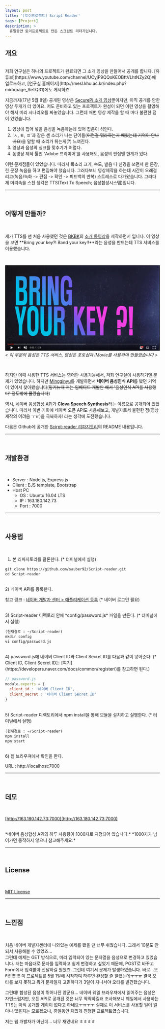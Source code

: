 ```yaml
---
layout: post
title: '[토이프로젝트] Script Reader'
tags: [Project]
description: >
  휴일동안 토이프로젝트로 만든 스크립트 리더기입니다.    
---
```


## 개요

<br/>
저희 연구실은 하나의 프로젝트가 완료되면 그 소개 영상을 만들어서 공개를 합니다. [유튜브](https://www.youtube.com/channel/UCyjP9QQoKEOBftVLhtNZy2Q)에 업로드하고, [연구실 홈페이지](http://mesl.khu.ac.kr/index.php?mid=page_SeTQ31)에도 게시하죠.  

지금까지(17년 5월 8일) 공개된 영상은 [SecurePi 소개 영상](https://youtu.be/jgB5OKd6EME)뿐이지만, 아직 공개를 안한 영상 두개가 더 있어요. 저도 준비하고 있는 프로젝트가 완성이 되면 이런 영상을 촬영해야 해서 미리 시나리오를 짜놓았습니다. 그런데 매번 영상 제작을 할 때 마다 불편한 점이 있었습니다.  

1. 영상에 집어 넣을 음성을 녹음하는데 있어 잡음이 섞인다.  
2. 'ㅅ, ㅌ, ㅍ'과 같은 센 소리가 나는 단어들(~~이런걸 뭐라하는지 배웠는데 기억이 안나네요~~)을 말할 때 소리가 튀는게(?) 느껴진다.  
2. 영상과 음성의 싱크를 맞추기가 어렵다.  
3. 동영상 제작 툴인 'Adobe 프리미어'를 사용해도, 음성의 편집엔 한계가 있다.  

이런 문제점들이 있었습니다. 따라서 목소리 크기, 속도, 발음 다 신경을 쓰면서 한 문장, 한 문장 녹음을 하고 편집해야 했습니다. 그러다보니 영상제작을 하는데 시간이 오래걸리고(녹음/녹화 -> 편집 -> 확인 -> 피드백의 반복) 스트레스로 다가왔습니다. 그러다 제 머리속을 스친 생각은 TTS(Text To Speech; 음성합성시스템)입니다.

***

<br/>

## 어떻게 만들까?

<br/>

제가 TTS를 맨 처음 사용했던 것은 [BKBK](http://localhost:4000/2015/12/30/haneium/)의 [소개 동영상](https://youtu.be/rTMsQeGkx3I)을 제작하면서 입니다. 이 영상을 보면 **Bring your key?! Band your key!!**라는 음성을 만드는데 TTS 서비스를 이용했습니다.  

<br/>

![](/public/img/project/scriptreader-1.png)  
*< 이 부분의 음성은 TTS 서비스, 영상은 포토샵과 iMovie를 사용하여 만들었습니다 >*  

<br/>

하지만 이때 사용한 TTS 서비스는 영어만 사용가능해서, 저희 연구실이 사용하기엔 문제가 있었습니다. 하지만 [Mingginyu](http://localhost:4000/2016/08/06/unithon-mingginyu/)를 개발하면서 **네이버 음성인식 API**를 봤던 기억이 있어서 찾아봤습니다(~~밍기뉴때 저는 임베디드 개발만 해서 '음성인식 API를 사용했다' 정도밖에 몰랐습니다~~)  

역시, [네이버 음성합성 API](https://developers.naver.com/docs/labs/tts/)가 **Clova Speech Synthesis**라는 이름으로 공개되어 있었습니다. 따라서 이번 기회에 네이버 오픈 API도 사용해보고, 개발자로서 불편한 점(영상제작의 어려움 ㅜㅠ)을 극복하자! 라는 생각에 도전했습니다.  

다음은 Github에 공개한 [Scirpt-reader 리파지토리](https://github.com/sauber92/Script-reader)의 README 내용입니다.

***

<br/>

## 개발환경  

<br/>

* Server : Node.js, Express.js  
* Client : EJS template, Bootstrap    
* Host PC
	* OS : Ubuntu 16.04 LTS  
	* IP : 163.180.142.73  
	* Port : 7000

***
<br/>

## 사용법
<br/>

1) 본 리파지토리를 클론한다. (* 터미널에서 실행)  

```
git clone https://github.com/sauber92/Script-reader.git  
cd Script-reader  
```

<br/>
2) 네이버 API를 등록한다.  

참고 링크 : [네이버 개발자 센터 > 애플리케이션 등록](https://developers.naver.com/apps/#/register?defaultScope=tts) (* 네이버 로그인 필요)  

<br/>
3) Script-reader 디렉토리 안에 *config/password.js* 파일을 만든다. (* 터미널에서 실행)  

```
(현재경로 : ~/Script-reader)  
mkdir config  
vi config/password.js  
```

<br/>
4) password.js에 네이버 Client ID와 Client Secret ID를 다음과 같이 넣어준다.  
(* Client ID, Client Secret ID는 [여기](https://developers.naver.com/docs/common/register/)를 참고하면 된다.)  

```js
// password.js
module.exports = {
  client_id : '네이버 Client ID',
  client_secret : '네이버 Client Secret ID'
}

```  

<br/>
5) Script-reader 디렉토리에서 npm install을 통해 모듈을 설치하고 실행한다. (* 터미널에서 실행)  

```  
(현재경로 : ~/Script-reader)  
npm install  
npm start  
```  

<br/>
6) 웹 브라우져에서 확인을 한다.  

URL : http://localhost:7000  

***  

<br/>

## 데모  
<br/>

[http://163.180.142.73:7000](http://163.180.142.73:7000)  

<br/>
*네이버 음성합성 API의 하루 사용량이 1000자로 지정되어 있습니다.*  
*1000자가 넘어가면 동작하지 않으니 참고해주세요.*  

***
<br/> 


## License  
<br/>

[MIT License](https://github.com/sauber92/Script-reader/blob/master/LICENSE)

***

<br/>

## 느낀점

<br/>

처음 네이버 개발자센터에 나와있는 예제를 봤을 땐 너무 쉬웠습니다. 그래서 10분도 안되서 사용해볼 수 있었죠...  
그런데 예제는 GET 방식으로, 미리 입력되어 있는 문자열을 음성으로 변경하고 있었습니다. 저는 마음대로 문자를 입력하고 쉽게 변경하고 싶었기 때문에, POST로 바꾸고 Form에서 입력받아 전달하길 원했죠. 그런데 여기서 문제가 발생하였습니다. 바로...오타!!!!!!!!! 이 프로젝트를 5월 1일에 시작하여 하루면 완성할 줄 알았는데ㅜㅜㅠ 결국 오타를 보지 못하고 뭐가 문제일지 고민하다가 3일이 지나서야 오타를 발견했습니다.  

그런데! 합성된 음성이 뛰어나진 않군요... 네이버 웨일 브라우져에서 읽어주는 음성은 자연스럽지만, 오픈 API로 공개된 것은 너무 딱딱하길래 조사해보니 웨일에서 사용하는 TTS는 아직 공개할 계획이 없다고 하네요ㅜㅠㅜㅜ 실제로 이 서비스를 사용할 일이 얼마나 많을지는 모르겠으나, 휴일동안 재밌게 진행한 프로젝트였습니다.  

저는 웹 개발자가 아닌데... 너무 재밌네요 ㅎㅎㅎㅎ
